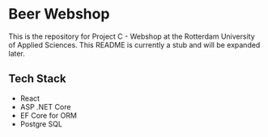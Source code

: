 Beer Webshop
============

This is the repository for Project C - Webshop at the Rotterdam University of Applied Sciences. 
This README is currently a stub and will be expanded later.

##  Tech Stack
* React 
* ASP .NET Core
* EF Core for ORM
* Postgre SQL
